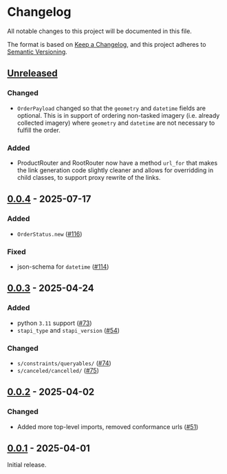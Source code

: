 <!-- markdownlint-disable MD024 -->

# Changelog

All notable changes to this project will be documented in this file.

The format is based on [Keep a Changelog](https://keepachangelog.com/en/1.1.0/), and this project adheres to [Semantic Versioning](https://semver.org/spec/v2.0.0.html).

## [Unreleased]

### Changed

- `OrderPayload` changed so that the `geometry` and `datetime` fields are optional. This is in support of ordering non-tasked imagery (i.e. already collected imagery) where `geometry` and `datetime` are not necessary to fulfill the order. 

### Added

- ProductRouter and RootRouter now have a method `url_for` that makes the link generation code slightly cleaner and
  allows for overridding in child classes, to support proxy rewrite of the links.

## [0.0.4] - 2025-07-17

### Added

- `OrderStatus.new` ([#116](https://github.com/stapi-spec/pystapi/pull/116))

### Fixed

- json-schema for `datetime` ([#114](https://github.com/stapi-spec/pystapi/pull/114))

## [0.0.3] - 2025-04-24

### Added

- python `3.11` support ([#73](https://github.com/stapi-spec/pystapi/pull/73))
- `stapi_type` and `stapi_version` ([#54](https://github.com/stapi-spec/pystapi/pull/54))

### Changed

- `s/constraints/queryables/` ([#74](https://github.com/stapi-spec/pystapi/pull/74))
- `s/canceled/cancelled/` ([#75](https://github.com/stapi-spec/pystapi/pull/75))

## [0.0.2] - 2025-04-02

### Changed

- Added more top-level imports, removed conformance urls ([#51](https://github.com/stapi-spec/pystapi/pull/51))

## [0.0.1] - 2025-04-01

Initial release.

[unreleased]: https://github.com/stapi-spec/pystapi/compare/stac-pydantic/stapi-pydantic%2Fv0.0.4...main
[0.0.4]: https://github.com/stapi-spec/pystapi/compare/stac-pydantic/stapi-pydantic%2Fv0.0.3...stapi-pydantic%2Fv0.0.4
[0.0.3]: https://github.com/stapi-spec/pystapi/compare/stac-pydantic/stapi-pydantic%2Fv0.0.2...stapi-pydantic%2Fv0.0.3
[0.0.2]: https://github.com/stapi-spec/pystapi/compare/stac-pydantic/stapi-pydantic%2Fv0.0.1...stapi-pydantic%2Fv0.0.2
[0.0.1]: https://github.com/stapi-spec/pystapi/releases/tag/stapi-pydantic%2Fv0.0.1
